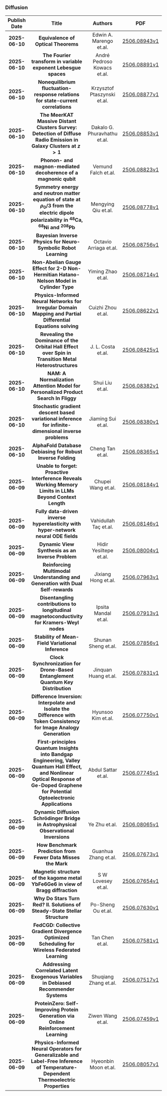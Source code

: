 
### Diffusion
|Publish Date|Title|Authors|PDF|Code|
| :---: | :---: | :---: | :---: | :---: |
|**2025-06-10**|**Equivalence of Optical Theorems**|Edwin A. Marengo et.al.|[2506.08943v1](http://arxiv.org/abs/2506.08943v1)|null|
|**2025-06-10**|**The Fourier transform in variable exponent Lebesgue spaces**|André Pedroso Kowacs et.al.|[2506.08891v1](http://arxiv.org/abs/2506.08891v1)|null|
|**2025-06-10**|**Nonequilibrium fluctuation-response relations for state-current correlations**|Krzysztof Ptaszynski et.al.|[2506.08877v1](http://arxiv.org/abs/2506.08877v1)|null|
|**2025-06-10**|**The MeerKAT Massive Distant Clusters Survey: Detection of Diffuse Radio Emission in Galaxy Clusters at $z > 1$**|Dakalo G. Phuravhathu et.al.|[2506.08853v1](http://arxiv.org/abs/2506.08853v1)|null|
|**2025-06-10**|**Phonon- and magnon-mediated decoherence of a magnonic qubit**|Vemund Falch et.al.|[2506.08823v1](http://arxiv.org/abs/2506.08823v1)|null|
|**2025-06-10**|**Symmetry energy and neutron matter equation of state at $ρ_0/3$ from the electric dipole polarizability in $^{48}$Ca, $^{68}$Ni and $^{208}$Pb**|Mengying Qiu et.al.|[2506.08778v1](http://arxiv.org/abs/2506.08778v1)|null|
|**2025-06-10**|**Bayesian Inverse Physics for Neuro-Symbolic Robot Learning**|Octavio Arriaga et.al.|[2506.08756v1](http://arxiv.org/abs/2506.08756v1)|null|
|**2025-06-10**|**Non-Abelian Gauge Effect for 2-D Non-Hermitian Hatano-Nelson Model in Cylinder Type**|Yiming Zhao et.al.|[2506.08714v1](http://arxiv.org/abs/2506.08714v1)|null|
|**2025-06-10**|**Physics-Informed Neural Networks for Irregular Domain Mapping and Partial Differential Equations solving**|Cuizhi Zhou et.al.|[2506.08622v1](http://arxiv.org/abs/2506.08622v1)|null|
|**2025-06-10**|**Revealing the Dominance of the Orbital Hall Effect over Spin in Transition Metal Heterostructures**|J. L. Costa et.al.|[2506.08425v1](http://arxiv.org/abs/2506.08425v1)|null|
|**2025-06-10**|**NAM: A Normalization Attention Model for Personalized Product Search In Fliggy**|Shui Liu et.al.|[2506.08382v1](http://arxiv.org/abs/2506.08382v1)|null|
|**2025-06-10**|**Stochastic gradient descent based variational inference for infinite-dimensional inverse problems**|Jiaming Sui et.al.|[2506.08380v1](http://arxiv.org/abs/2506.08380v1)|null|
|**2025-06-10**|**AlphaFold Database Debiasing for Robust Inverse Folding**|Cheng Tan et.al.|[2506.08365v1](http://arxiv.org/abs/2506.08365v1)|null|
|**2025-06-09**|**Unable to forget: Proactive lnterference Reveals Working Memory Limits in LLMs Beyond Context Length**|Chupei Wang et.al.|[2506.08184v1](http://arxiv.org/abs/2506.08184v1)|null|
|**2025-06-09**|**Fully data-driven inverse hyperelasticity with hyper-network neural ODE fields**|Vahidullah Taç et.al.|[2506.08146v1](http://arxiv.org/abs/2506.08146v1)|null|
|**2025-06-09**|**Dynamic View Synthesis as an Inverse Problem**|Hidir Yesiltepe et.al.|[2506.08004v1](http://arxiv.org/abs/2506.08004v1)|null|
|**2025-06-09**|**Reinforcing Multimodal Understanding and Generation with Dual Self-rewards**|Jixiang Hong et.al.|[2506.07963v1](http://arxiv.org/abs/2506.07963v1)|null|
|**2025-06-09**|**Disentangling contributions to longitudinal magnetoconductivity for Kramers-Weyl nodes**|Ipsita Mandal et.al.|[2506.07913v1](http://arxiv.org/abs/2506.07913v1)|null|
|**2025-06-09**|**Stability of Mean-Field Variational Inference**|Shunan Sheng et.al.|[2506.07856v1](http://arxiv.org/abs/2506.07856v1)|null|
|**2025-06-09**|**Clock Synchronization for Drone-Based Entanglement Quantum Key Distribution**|Jinquan Huang et.al.|[2506.07831v1](http://arxiv.org/abs/2506.07831v1)|null|
|**2025-06-09**|**Difference Inversion: Interpolate and Isolate the Difference with Token Consistency for Image Analogy Generation**|Hyunsoo Kim et.al.|[2506.07750v1](http://arxiv.org/abs/2506.07750v1)|null|
|**2025-06-09**|**First-principles Quantum Insights into Bandgap Engineering, Valley Quantum Hall Effect, and Nonlinear Optical Response of Ge-Doped Graphene for Potential Optoelectronic Applications**|Abdul Sattar et.al.|[2506.07745v1](http://arxiv.org/abs/2506.07745v1)|null|
|**2025-06-09**|**Dynamic Diffusion Schrödinger Bridge in Astrophysical Observational Inversions**|Ye Zhu et.al.|[2506.08065v1](http://arxiv.org/abs/2506.08065v1)|null|
|**2025-06-09**|**How Benchmark Prediction from Fewer Data Misses the Mark**|Guanhua Zhang et.al.|[2506.07673v1](http://arxiv.org/abs/2506.07673v1)|null|
|**2025-06-09**|**Magnetic structure of the kagome metal YbFe6Ge6 in view of Bragg diffraction**|S W Lovesey et.al.|[2506.07654v1](http://arxiv.org/abs/2506.07654v1)|null|
|**2025-06-09**|**Why Do Stars Turn Red? II. Solutions of Steady-State Stellar Structure**|Po-Sheng Ou et.al.|[2506.07630v1](http://arxiv.org/abs/2506.07630v1)|null|
|**2025-06-09**|**FedCGD: Collective Gradient Divergence Optimized Scheduling for Wireless Federated Learning**|Tan Chen et.al.|[2506.07581v1](http://arxiv.org/abs/2506.07581v1)|null|
|**2025-06-09**|**Addressing Correlated Latent Exogenous Variables in Debiased Recommender Systems**|Shuqiang Zhang et.al.|[2506.07517v1](http://arxiv.org/abs/2506.07517v1)|null|
|**2025-06-09**|**ProteinZero: Self-Improving Protein Generation via Online Reinforcement Learning**|Ziwen Wang et.al.|[2506.07459v1](http://arxiv.org/abs/2506.07459v1)|null|
|**2025-06-09**|**Physics-Informed Neural Operators for Generalizable and Label-Free Inference of Temperature-Dependent Thermoelectric Properties**|Hyeonbin Moon et.al.|[2506.08057v1](http://arxiv.org/abs/2506.08057v1)|null|
